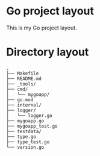 # Go project layout

This is my Go project layout.

# Directory layout

```
.
├── Makefile
├── README.md
├── _tools/
├── cmd/
│   └── mygoapp/
├── go.mod
├── internal/
├── logger/
│   └── logger.go
├── mygoapp.go
├── mygoapp_test.go
├── testdata/
├── type.go
├── type_test.go
└── version.go
```
